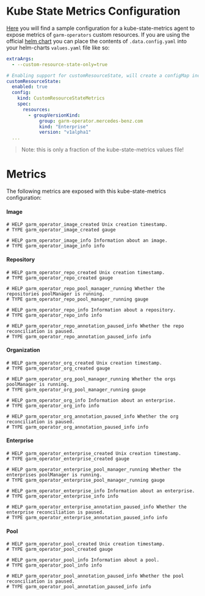 <!-- SPDX-License-Identifier: MIT -->

# Kube State Metrics Configuration

[Here](../../config/kube-state-metrics/configmap.yaml) you will find a sample configuration for a kube-state-metrics agent to expose metrics of `garm-operators` custom resources.
If you are using the official [helm chart](https://github.com/prometheus-community/helm-charts/tree/main/charts/kube-state-metrics) you can place the contents of `.data.config.yaml` into your helm-charts `values.yaml` file like so:

```yaml
extraArgs:
  - --custom-resource-state-only=true

# Enabling support for customResourceState, will create a configMap including your config that will be read from kube-state-metrics
customResourceState:
  enabled: true
  config:
    kind: CustomResourceStateMetrics
    spec:
      resources:
        - groupVersionKind:
            group: garm-operator.mercedes-benz.com
            kind: "Enterprise"
            version: "v1alpha1"
  ...
```
> Note: this is only a fraction of the kube-state-metrics values file!

# Metrics

The following metrics are exposed with this kube-state-metrics configuration:

#### Image
```
# HELP garm_operator_image_created Unix creation timestamp.
# TYPE garm_operator_image_created gauge

# HELP garm_operator_image_info Information about an image.
# TYPE garm_operator_image_info info
```

#### Repository
```
# HELP garm_operator_repo_created Unix creation timestamp.
# TYPE garm_operator_repo_created gauge

# HELP garm_operator_repo_pool_manager_running Whether the repositories poolManager is running.
# TYPE garm_operator_repo_pool_manager_running gauge

# HELP garm_operator_repo_info Information about a repository.
# TYPE garm_operator_repo_info info

# HELP garm_operator_repo_annotation_paused_info Whether the repo reconciliation is paused.
# TYPE garm_operator_repo_annotation_paused_info info
```

#### Organization
```
# HELP garm_operator_org_created Unix creation timestamp.
# TYPE garm_operator_org_created gauge

# HELP garm_operator_org_pool_manager_running Whether the orgs poolManager is running.
# TYPE garm_operator_org_pool_manager_running gauge

# HELP garm_operator_org_info Information about an enterprise.
# TYPE garm_operator_org_info info

# HELP garm_operator_org_annotation_paused_info Whether the org reconciliation is paused.
# TYPE garm_operator_org_annotation_paused_info info
```

#### Enterprise
```
# HELP garm_operator_enterprise_created Unix creation timestamp.
# TYPE garm_operator_enterprise_created gauge

# HELP garm_operator_enterprise_pool_manager_running Whether the enterprises poolManager is running.
# TYPE garm_operator_enterprise_pool_manager_running gauge

# HELP garm_operator_enterprise_info Information about an enterprise.
# TYPE garm_operator_enterprise_info info

# HELP garm_operator_enterprise_annotation_paused_info Whether the enterprise reconciliation is paused.
# TYPE garm_operator_enterprise_annotation_paused_info info
```

#### Pool
```
# HELP garm_operator_pool_created Unix creation timestamp.
# TYPE garm_operator_pool_created gauge

# HELP garm_operator_pool_info Information about a pool.
# TYPE garm_operator_pool_info info

# HELP garm_operator_pool_annotation_paused_info Whether the pool reconciliation is paused.
# TYPE garm_operator_pool_annotation_paused_info info
```

